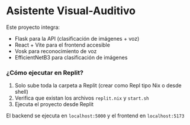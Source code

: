 # Asistente Visual-Auditivo

Este proyecto integra:
- Flask para la API (clasificación de imágenes + voz)
- React + Vite para el frontend accesible
- Vosk para reconocimiento de voz
- EfficientNetB3 para clasificación de imágenes

### ¿Cómo ejecutar en Replit?

1. Solo sube toda la carpeta a Replit (crear como Repl tipo Nix o desde shell)
2. Verifica que existan los archivos `replit.nix` y `start.sh`
3. Ejecuta el proyecto desde Replit

El backend se ejecuta en `localhost:5000` y el frontend en `localhost:5173`
